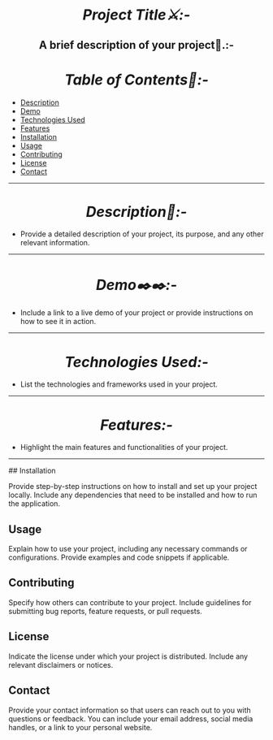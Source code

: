 <h1 align="center"><i> Project Title⚔️:-</i></h1>

<h2 align="center"><b>A brief description of your project📝.:-</b></h2>

<h1 align="center"><i>Table of Contents💫:-</i></h1>

- [Description](#description)
- [Demo](#demo)
- [Technologies Used](#technologies-used)
- [Features](#features)
- [Installation](#installation)
- [Usage](#usage)
- [Contributing](#contributing)
- [License](#license)
- [Contact](#contact)
<hr>
<h1 align="center"><i> Description📑:-</i></h1>

- Provide a detailed description of your project, its purpose, and any other relevant information.
<hr>
<h1 align="center"><i>Demo✒️✒️:-</i></h1>

- Include a link to a live demo of your project or provide instructions on how to see it in action.
<hr>
<h1 align="center"><i> Technologies Used:-</i></h1>

- List the technologies and frameworks used in your project.
<hr>
<h1 align="center"><i>Features:-</i></h1>

- Highlight the main features and functionalities of your project.
<hr>
## Installation

Provide step-by-step instructions on how to install and set up your project locally. Include any dependencies that need to be installed and how to run the application.

## Usage

Explain how to use your project, including any necessary commands or configurations. Provide examples and code snippets if applicable.

## Contributing

Specify how others can contribute to your project. Include guidelines for submitting bug reports, feature requests, or pull requests.

## License

Indicate the license under which your project is distributed. Include any relevant disclaimers or notices.

## Contact

Provide your contact information so that users can reach out to you with questions or feedback. You can include your email address, social media handles, or a link to your personal website.
